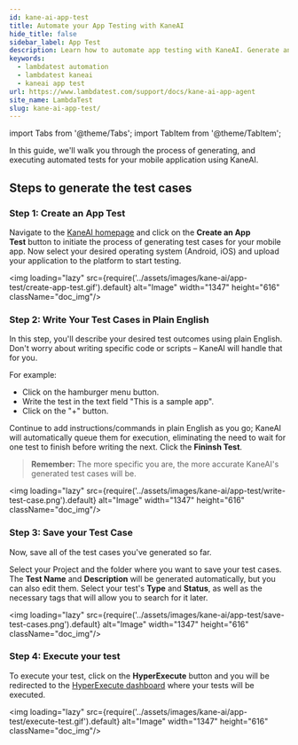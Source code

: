 ```yaml
---
id: kane-ai-app-test
title: Automate your App Testing with KaneAI
hide_title: false
sidebar_label: App Test
description: Learn how to automate app testing with KaneAI. Generate and execute tests in plain English, save cases, and run them seamlessly
keywords:
  - lambdatest automation
  - lambdatest kaneai
  - kaneai app test
url: https://www.lambdatest.com/support/docs/kane-ai-app-agent
site_name: LambdaTest
slug: kane-ai-app-test/
---
```


import Tabs from '@theme/Tabs';
import TabItem from '@theme/TabItem';

<script type="application/ld+json"
      dangerouslySetInnerHTML={{ __html: JSON.stringify({
       "@context": "https://schema.org",
        "@type": "BreadcrumbList",
        "itemListElement": [{
          "@type": "ListItem",
          "position": 1,
          "name": "Home",
          "item": "https://www.lambdatest.com"
        },{
          "@type": "ListItem",
          "position": 2,
          "name": "Support",
          "item": "https://www.lambdatest.com/support/docs/"
        },{
          "@type": "ListItem",
          "position": 3,
          "name": "KaneAI Web Test",
          "item": "https://www.lambdatest.com/support/docs/kane-ai-app-test"
        }]
      })
    }}
></script>
In this guide, we'll walk you through the process of generating, and executing automated tests for your mobile application using KaneAI.

## Steps to generate the test cases

### Step 1: Create an App Test
Navigate to the [KaneAI homepage](https://kaneai.lambdatest.com/objective) and click on the **Create an App Test** button to initiate the process of generating test cases for your mobile app. Now select your desired operating system (Android, iOS) and upload your application to the platform to start testing.

<img loading="lazy" src={require('../assets/images/kane-ai/app-test/create-app-test.gif').default} alt="Image" width="1347" height="616"  className="doc_img"/>

### Step 2: Write Your Test Cases in Plain English
In this step, you'll describe your desired test outcomes using plain English. Don't worry about writing specific code or scripts – KaneAI will handle that for you.

For example:
- Click on the hamburger menu button.
- Write the test in the text field "This is a sample app".
- Click on the "+" button.

Continue to add instructions/commands in plain English as you go; KaneAI will automatically queue them for execution, eliminating the need to wait for one test to finish before writing the next. Click the **Fininsh Test**.

> **Remember:** The more specific you are, the more accurate KaneAI's generated test cases will be.

<img loading="lazy" src={require('../assets/images/kane-ai/app-test/write-test-case.png').default} alt="Image" width="1347" height="616"  className="doc_img"/>

### Step 3: Save your Test Case
Now, save all of the test cases you've generated so far.

Select your Project and the folder where you want to save your test cases. The **Test Name** and **Description** will be generated automatically, but you can also edit them. Select your test's **Type** and **Status**, as well as the necessary tags that will allow you to search for it later.

<img loading="lazy" src={require('../assets/images/kane-ai/app-test/save-test-cases.png').default} alt="Image" width="1347" height="616"  className="doc_img"/>

### Step 4: Execute your test
To execute your test, click on the **HyperExecute** button and you will be redirected to the [HyperExecute dashboard](https://hyperexecute.lambdatest.com/hyperexecute/jobs) where your tests will be executed.

<img loading="lazy" src={require('../assets/images/kane-ai/app-test/execute-test.gif').default} alt="Image" width="1347" height="616"  className="doc_img"/>